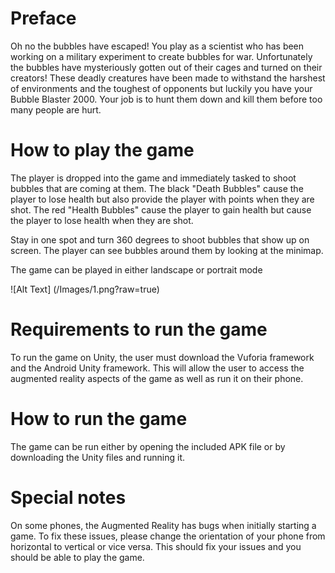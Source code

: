 # Preface
Oh no the bubbles have escaped! You play as a scientist who has been working on a military experiment to create bubbles for war. Unfortunately the bubbles have mysteriously gotten out of their cages and turned on their creators! These deadly creatures have been made to withstand the harshest of environments and the toughest of opponents but luckily you have your Bubble Blaster 2000. Your job is to hunt them down and kill them before too many people are hurt.


# How to play the game

The player is dropped into the game and immediately tasked to shoot bubbles that are coming at them. The black "Death Bubbles" cause the player to lose health but also provide the player with points when they are shot. The red "Health Bubbles" cause the player to gain health but cause the player to lose health when they are shot. 

Stay in one spot and turn 360 degrees to shoot bubbles that show up on screen. The player can see bubbles around them by looking at the minimap.

The game can be played in either landscape or portrait mode

![Alt Text] (/Images/1.png?raw=true)
# Requirements to run the game

To run the game on Unity, the user must download the Vuforia framework and the Android Unity framework. This will allow the user to access the augmented reality aspects of the game as well as run it on their phone. 



# How to run the game 

The game can be run either by opening the included APK file or by downloading the Unity files and running it. 


# Special notes

On some phones, the Augmented Reality has bugs when initially starting a game. To fix these issues, please change the orientation of your phone from horizontal to vertical or vice versa. This should fix your issues and you should be able to play the game.




